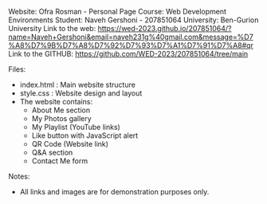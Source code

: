 Website: Ofra Rosman - Personal Page
Course: Web Development Environments
Student: Naveh Gershoni - 207851064
University: Ben-Gurion University
Link to the web: https://wed-2023.github.io/207851064/?name=Naveh+Gershoni&email=naveh231g%40gmail.com&message=%D7%A8%D7%9B%D7%A8%D7%92%D7%93%D7%A1%D7%91%D7%A8#qr
Link to the GITHUB: https://github.com/WED-2023/207851064/tree/main

Files:
- index.html : Main website structure
- style.css : Website design and layout
- The website contains:
    - About Me section
    - My Photos gallery
    - My Playlist (YouTube links)
    - Like button with JavaScript alert
    - QR Code (Website link)
    - Q&A section
    - Contact Me form

Notes:
- All links and images are for demonstration purposes only.
